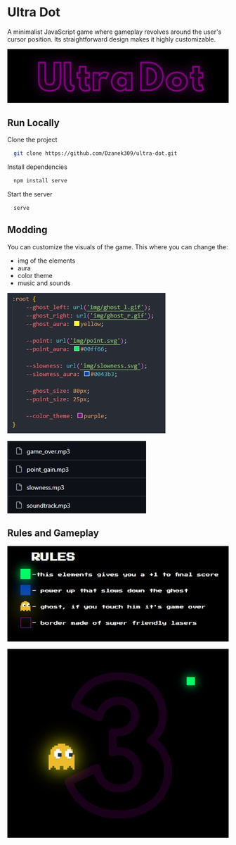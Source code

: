 
# Ultra Dot

A minimalist JavaScript game where gameplay revolves around the user's cursor position. Its straightforward design makes it highly customizable.


![Logo](README/screenshot_title.jpg)


## Run Locally

Clone the project

```bash
  git clone https://github.com/Dzanek309/ultra-dot.git
```
Install dependencies

```bash
  npm install serve
```

Start the server

```bash
  serve
```

## Modding

You can customize the visuals of the game.
This where you can change the:
- img of the elements
- aura
- color theme
- music and sounds

![App Screenshot](README/screenshot_modding.jpg)

![App Screenshot](README/screenshot_audio.jpg)
## Rules and Gameplay

![App Screenshot](README/screenshot_rules.jpg)

![App Screenshot](README/screenshot_gameplay.jpg)


